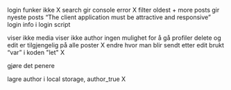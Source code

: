 login funker ikke X
search gir console error X
filter oldest + more posts gir nyeste posts
“The client application must be attractive and responsive”
login info i login script
 
viser ikke media
viser ikke author
ingen mulighet for å gå profiler
delete og edit er tilgjengelig på alle poster  X
endre hvor man blir sendt etter edit
brukt “var” i koden "let" X

gjøre det penere

lagre author i local storage, author_true X